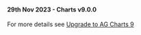 #### 29th Nov 2023 - Charts v9.0.0

For more details see [Upgrade to AG Charts 9](https://charts.ag-grid.com/javascript/upgrade-to-ag-charts-9/)
